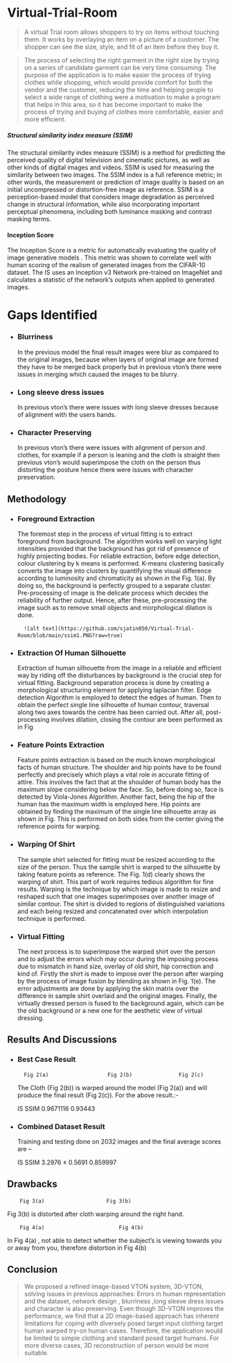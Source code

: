 # Virtual-Trial-Room
> A virtual Trial room allows shoppers to try on items without touching them. It
  works by overlaying an item on a picture of a customer. The shopper can see the
  size, style, and fit of an item before they buy it.
  
 > The process of selecting the right garment in the right size by trying on a series of candidate garment can be very time consuming. The purpose of the application is to make easier the process of trying clothes while shopping, which would provide comfort for both the vendor and the customer, reducing the time and helping people to select a wide range of clothing were a motivation to make a program that  helps in this area, so it has become important to make the process of trying and buying of clothes more comfortable, easier and more efficient. 

##### Structural similarity index measure (SSIM) 
The structural similarity index measure (SSIM) is a method for predicting the perceived quality of digital television and cinematic pictures, as well as other kinds of digital images and videos. SSIM is used for measuring the similarity between two images. The SSIM index is a full reference metric; in other words, the measurement or prediction of image quality is based on an initial uncompressed or distortion-free image as reference. SSIM is a perception-based model that considers image degradation as perceived change in structural information, while also incorporating important perceptual phenomena, including both luminance masking and contrast masking terms. 
 
 

####	Inception Score
The Inception Score is a metric for automatically evaluating  the quality of image generative models . This metric was shown to correlate well with human scoring of the realism of generated images from the CIFAR-10 dataset. The IS uses an Inception v3 Network pre-trained on ImageNet and calculates a statistic of the network’s outputs when applied to generated images.

#	Gaps Identified
- ###	Blurriness

    In the previous model the final result images were blur as compared to the original images, because when layers of original image are formed they have to be merged back properly but in previous vton’s there were issues in merging which caused the images to be blurry.

- ### Long sleeve dress issues

    In previous vton’s there were issues with long sleeve dresses because of alignment with the users hands.

- ### Character Preserving

    In previous vton’s there were issues with alignment of person and clothes, for example if a person is leaning and the cloth is straight then previous vton’s would superimpose the cloth on the person thus distorting the posture hence there were issues with character preservation.

## Methodology


- ### Foreground Extraction

    The foremost step in the process of virtual fitting is to extract foreground from background. The algorithm works well on varying light intensities provided that the background has got rid of presence of highly projecting bodies. For reliable extraction, before edge detection, colour clustering by k means is performed. K-means clustering basically converts the image into clusters by quantifying the visual difference according to luminosity and chromaticity as shown in the Fig. 1(a). By doing so, the background is perfectly grouped to a separate cluster. Pre-processing of image is the delicate process which decides the reliability of further output. Hence, after these, pre-processing the image such as to remove small objects and morphological dilation is done.

        ![alt text](https://github.com/sjatin050/Virtual-Trial-Room/blob/main/ssim1.PNG?raw=true)


- ###	Extraction Of  Human Silhouette

    Extraction of human silhouette from the image in a reliable and efficient way by riding off the disturbances by background is the crucial step for virtual fitting. Background separation process is done by creating a morphological structuring element for applying laplacian filter. Edge detection Algorithm is employed to detect the edges of human. Then to obtain the perfect single line silhouette of human contour, traversal along two axes towards the centre has been carried out. After all, post-processing involves dilation, closing the contour are been performed as in Fig

 

- ###	Feature Points Extraction

    Feature points extraction is based on the much known morphological facts of human structure. The shoulder and hip points have to be found perfectly and precisely which plays a vital role in accurate fitting of attire. This involves the fact that at the shoulder of human body has the maximum slope considering below the face. So, before doing so, face is detected by Viola-Jones Algorithm. Another fact, being the hip of the human has the maximum width is employed here. Hip points are obtained by finding the maximum of the single line silhouette array as shown in Fig. This is performed on both sides from the center giving the reference points for warping.
 
- ###	Warping  Of  Shirt

    The sample shirt selected for fitting must be resized according to the size of the person. Thus the sample shirt is warped to the silhouette by taking feature points as reference. The Fig. 1(d) clearly shows the warping of shirt. This part of work requires tedious algorithm for fine results. Warping is the technique by which image is made to resize and reshaped such that one images superimposes over another image of similar contour. The shirt is divided to regions of distinguished variations and each being resized and concatenated over which interpolation technique is performed.
 

- ###	Virtual Fitting
    The next process is to superimpose the warped shirt over the person and to adjust the errors which may occur during the imposing process due to mismatch in hand size, overlay of old shirt, hip correction and kind of. Firstly the shirt is made to impose over the person after warping by the process of image fusion by blending as shown in Fig. 1(e). The error adjustments are done by applying the skin matrix over the difference in sample shirt overlaid and the original images. Finally, the virtually dressed person is fused  to the background again, which can be the old background or a new one for the aesthetic view of virtual dressing.

## Results And Discussions

- ### Best Case Result

 	                     
    	Fig 2(a)		           Fig 2(b) 		      Fig 2(c)
    The Cloth (Fig 2(b)) is warped around the model (Fig 2(a)) and will produce the final result (Fig 2(c)).
    For the above result.:-
    
    IS	SSIM
    0.9671116	0.93443
    
    
- ### Combined Dataset Result
    
    
    Training  and testing done on 2032 images and the final average  scores are –
    
    IS	SSIM
    3.2976 ± 0.5691	0.859997
    
    
    
    
    
    
    

## Drawbacks

             
		Fig 3(a)					Fig 3(b)


Fig 3(b) is distorted after cloth warping around the right hand.


               
		Fig 4(a)				        Fig 4(b)


In Fig 4(a) , not able to detect whether  the subject’s is viewing towards you or away from you, therefore distortion in Fig 4(b)


##	Conclusion

> We proposed a refined image-based VTON system, 3D-VTON, solving issues in previous approaches: 
Errors in human representation and the dataset, network design , blurriness ,long sleeve dress issues and character is also preserving. Even though 3D-VTON improves the performance, we find that a 2D image-based approach has inherent limitations for coping with diversely posed target input clothing target human warped try-on human cases. Therefore, the application would be limited to simple clothing and standard posed target humans. For more diverse cases, 3D reconstruction of person would be more suitable.








